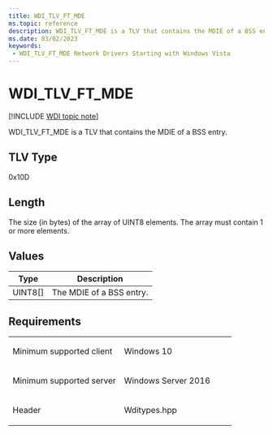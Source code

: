 ```yaml
---
title: WDI_TLV_FT_MDE
ms.topic: reference
description: WDI_TLV_FT_MDE is a TLV that contains the MDIE of a BSS entry.
ms.date: 03/02/2023
keywords:
 - WDI_TLV_FT_MDE Network Drivers Starting with Windows Vista
---
```


# WDI\_TLV\_FT\_MDE

[!INCLUDE [WDI topic note](../includes/wdi-version-warning.md)]


WDI\_TLV\_FT\_MDE is a TLV that contains the MDIE of a BSS entry.

## TLV Type


0x10D

## Length


The size (in bytes) of the array of UINT8 elements. The array must contain 1 or more elements.

## Values


| Type      | Description              |
|-----------|--------------------------|
| UINT8\[\] | The MDIE of a BSS entry. |

 

## Requirements

<table>
<colgroup>
<col width="50%" />
<col width="50%" />
</colgroup>
<tbody>
<tr class="odd">
<td><p>Minimum supported client</p></td>
<td><p>Windows 10</p></td>
</tr>
<tr class="even">
<td><p>Minimum supported server</p></td>
<td><p>Windows Server 2016</p></td>
</tr>
<tr class="odd">
<td><p>Header</p></td>
<td>Wditypes.hpp</td>
</tr>
</tbody>
</table>

 

 




